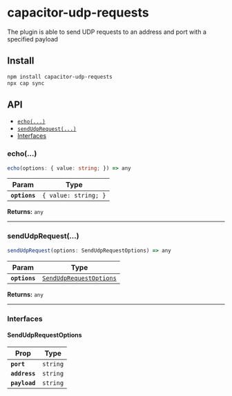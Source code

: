 # capacitor-udp-requests

The plugin is able to send UDP requests to an address and port with a specified payload

## Install

```bash
npm install capacitor-udp-requests
npx cap sync
```

## API

<docgen-index>

* [`echo(...)`](#echo)
* [`sendUdpRequest(...)`](#sendudprequest)
* [Interfaces](#interfaces)

</docgen-index>

<docgen-api>
<!--Update the source file JSDoc comments and rerun docgen to update the docs below-->

### echo(...)

```typescript
echo(options: { value: string; }) => any
```

| Param         | Type                            |
| ------------- | ------------------------------- |
| **`options`** | <code>{ value: string; }</code> |

**Returns:** <code>any</code>

--------------------


### sendUdpRequest(...)

```typescript
sendUdpRequest(options: SendUdpRequestOptions) => any
```

| Param         | Type                                                                    |
| ------------- | ----------------------------------------------------------------------- |
| **`options`** | <code><a href="#sendudprequestoptions">SendUdpRequestOptions</a></code> |

**Returns:** <code>any</code>

--------------------


### Interfaces


#### SendUdpRequestOptions

| Prop          | Type                |
| ------------- | ------------------- |
| **`port`**    | <code>string</code> |
| **`address`** | <code>string</code> |
| **`payload`** | <code>string</code> |

</docgen-api>
